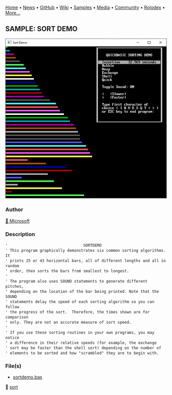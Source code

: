 [Home](https://qb64.com) • [News](../../news.md) • [GitHub](../../github.md) • [Wiki](../../wiki.md) • [Samples](../../samples.md) • [Media](../../media.md) • [Community](../../community.md) • [Rolodex](../../rolodex.md) • [More...](../../more.md)

## SAMPLE: SORT DEMO

![screenshot.png](img/screenshot.png)

### Author

[🐝 Microsoft](../microsoft.md) 

### Description

```text
'                                 SORTDEMO
' This program graphically demonstrates six common sorting algorithms.  It
' prints 25 or 43 horizontal bars, all of different lengths and all in random
' order, then sorts the bars from smallest to longest.
'
' The program also uses SOUND statements to generate different pitches,
' depending on the location of the bar being printed. Note that the SOUND
' statements delay the speed of each sorting algorithm so you can follow
' the progress of the sort.  Therefore, the times shown are for comparison
' only. They are not an accurate measure of sort speed.
'
' If you use these sorting routines in your own programs, you may notice
' a difference in their relative speeds (for example, the exchange
' sort may be faster than the shell sort) depending on the number of
' elements to be sorted and how "scrambled" they are to begin with.
```

### File(s)

* [sortdemo.bas](src/sortdemo.bas)

🔗 [sort](../sort.md)
